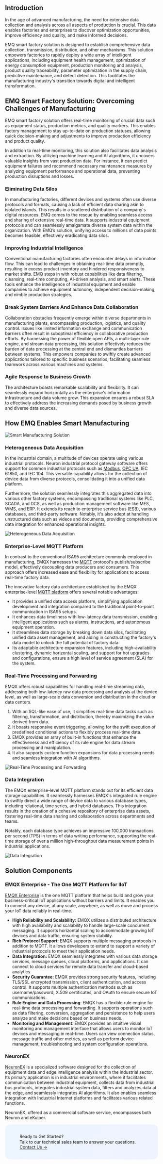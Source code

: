## Introduction

In the age of advanced manufacturing, the need for extensive data collection and analysis across all aspects of production is crucial. This data enables factories and enterprises to discover optimization opportunities, improve efficiency and quality, and make informed decisions.

EMQ smart factory solution is designed to establish comprehensive data collection, transmission, distribution, and other mechanisms. This solution empowers factories to rapidly deploy a wide array of intelligent applications, including equipment health management, optimization of energy consumption equipment, production monitoring and analysis, product quality traceability, parameter optimization in the supply chain, predictive maintenance, and defect detection. This facilitates the manufacturing industry's transition towards digital and intelligent transformation.

## EMQ Smart Factory Solution: Overcoming Challenges of Manufacturing

EMQ smart factory solution offers real-time monitoring of crucial data such as equipment status, production metrics, and quality markers. This enables factory management to stay up-to-date on production statuses, allowing quick decision-making and adjustments to improve production efficiency and product quality. 

In addition to real-time monitoring, this solution also facilitates data analysis and extraction. By utilizing machine learning and AI algorithms, it uncovers valuable insights from vast production data. For instance, it can predict equipment failures and recommend necessary maintenance measures by analyzing equipment performance and operational data, preventing production disruptions and losses.

### Eliminating Data Silos

In manufacturing factories, different devices and systems often use diverse protocols and formats, causing a lack of efficient data sharing akin to isolated islands. This results in a scattered distribution of a company's digital resources. EMQ comes to the rescue by enabling seamless access and sharing of extensive real-time data. It supports industrial equipment protocols and can seamlessly amalgamate diverse system data within the organization. With EMQ’s solution, unifying access to millions of data points becomes feasible, effectively eradicating data silos.

### Improving Industrial Intelligence

Conventional manufacturing factories often encounter delays in information flow. This can lead to challenges in obtaining real-time data promptly, resulting in excess product inventory and hindered responsiveness to market shifts. EMQ steps in with robust capabilities like data filtering, cleansing, real-time computing, AI-driven analysis, and smart alerts. These tools enhance the intelligence of industrial equipment and enable companies to achieve equipment autonomy, independent decision-making, and nimble production strategies.

### Break System Barriers And Enhance Data Collaboration

Collaboration obstacles frequently emerge within diverse departments in manufacturing plants, encompassing production, logistics, and quality control. Issues like limited information exchange and communication barriers often result in suboptimal efficiency in collaborative production efforts. By harnessing the power of flexible open APIs, a multi-layer rule engine, and stream data processing, this solution effectively reduces the burden of data processing at the central end and dismantles barriers between systems. This empowers companies to swiftly create advanced applications tailored to specific business scenarios, facilitating seamless teamwork across various machines and systems.

### Agile Response to Business Growth

The architecture boasts remarkable scalability and flexibility. It can seamlessly expand horizontally as the enterprise's information infrastructure and data volume grow. This expansion ensures a robust SLA to effectively address the increasing demands posed by business growth and diverse data sources.

## How EMQ Enables Smart Manufacturing

![Smart Manufacturing Solution](https://assets.emqx.com/images/4f9397f58dcb38dd3218c551f709724d.png)

### Heterogeneous Data Acquisition

In the industrial domain, a multitude of devices operate using various industrial protocols. Neuron industrial protocol gateway software offers support for common industrial protocols such as [Modbus](https://www.emqx.com/en/blog/modbus-protocol-the-grandfather-of-iot-communication), [OPC UA](https://www.emqx.com/en/blog/opc-ua-protocol), IEC 61850, and IEC 104. This versatile capability allows for the collection of device data from diverse protocols, consolidating it into a unified data platform. 

Furthermore, the solution seamlessly integrates this aggregated data into various other factory systems, encompassing traditional systems like PLC, SCADA, and DCS, as well as production management software like MES, WMS, and ERP. It extends its reach to enterprise service bus (ESB), various databases, and third-party software. Notably, it's also adept at handling unstructured data such as videos and documents, providing comprehensive data integration for enhanced operational insights.

![Heterogeneous Data Acquisition](https://assets.emqx.com/images/af435f6fec3090b22784fe268a9f18b4.png)

### Enterprise-Level MQTT Platform

In contrast to the conventional ISA95 architecture commonly employed in manufacturing, EMQX harnesses the [MQTT](https://www.emqx.com/en/blog/the-easiest-guide-to-getting-started-with-mqtt) protocol's publish/subscribe model, effectively decoupling data producers and consumers. This approach offers increased ease and flexibility for applications to access real-time factory data. 

The innovative factory data architecture established by the EMQX enterprise-level [MQTT platform](https://www.emqx.com/en/blog/mqtt-platform-essential-features-and-use-cases) offers several notable advantages:

- It provides a unified data access platform, simplifying application development and integration compared to the traditional point-to-point communication in ISA95 setups. 
- It enhances data timeliness with low-latency data transmission, enabling intelligent applications such as alarms, instructions, and autonomous equipment operation. 
- It streamlines data storage by breaking down data silos, facilitating unified data asset management, and aiding in constructing the factory's data model to unlock the full potential of factory data. 
- Its adaptable architecture expansion features, including high-availability clustering, dynamic horizontal scaling, and support for hot upgrades and configurations, ensure a high level of service agreement (SLA) for the system.

### Real-Time Processing and Forwarding

EMQX offers robust capabilities for handling real-time streaming data, addressing both low-latency raw data processing and analysis at the device level, as well as large-scale data conversion and distribution in the cloud or data centers. 

1. With an SQL-like ease of use, it simplifies real-time data tasks such as filtering, transformation, and distribution, thereby maximizing the value derived from data. 
2. It boasts responsive event triggering, allowing for the swift execution of predefined conditional actions to flexibly process real-time data. 
3. EMQX provides an array of built-in functions that enhance the effectiveness and efficiency of its rule engine for data stream processing and manipulation. 
4. It also supports custom function expansions for data processing needs and seamless integration with AI algorithms.

![Real-Time Processing and Forwarding](https://assets.emqx.com/images/4ead46b7305df1ff5749a8d63fd96971.png)

### Data Integration

The EMQX enterprise-level MQTT platform stands out for its efficient data storage capabilities. It seamlessly harnesses EMQX's integrated rule engine to swiftly direct a wide range of device data to various database types, including relational, time series, and hybrid databases. This integration results in the creation of a cohesive repository of enterprise data assets, fostering real-time data sharing and collaboration across departments and teams. 

Notably, each database type achieves an impressive 100,000 transactions per second (TPS) in terms of data writing performance, supporting the real-time storage of over a million high-throughput data measurement points in industrial applications.

![Data Integration](https://assets.emqx.com/images/7975696552af2c7cecf02572b62952b7.png)

## Solution Components

### EMQX Enterprise - The One MQTT Platform for IIoT

[EMQX Enterprise](https://www.emqx.com/en/products/emqx) is the one MQTT platform that helps build and grow your business-critical IoT applications without barriers and limits. It enables you to connect any device, at any scale, anywhere, as well as move and process your IoT data reliably in real-time.

- **High Reliability and Scalability:** EMQX utilizes a distributed architecture with high availability and scalability to handle large-scale concurrent messaging. It supports horizontal scaling to accommodate growing IoT devices and data traffic, ensuring system stability.
- **Rich Protocol Support**: EMQX supports multiple messaging protocols in addition to MQTT. It allows developers to extend to support a variety of industrial protocols to meet their application needs.
- **Data Integration:** EMQX seamlessly integrates with various data storage services, message queues, cloud platforms, and applications. It can connect to cloud services for remote data transfer and cloud-based analytics.
- **Security Guarantee:** EMQX provides strong security features, including TLS/SSL encrypted transmission, client authentication, and access control. It supports multiple authentication methods such as username/password, X.509 certificates, and OAuth to ensure secure IoT communications.
- **Rule Engine and Data Processing**: EMQX has a flexible rule engine for real-time data processing and forwarding. It supports operations such as data filtering, conversion, aggregation and persistence to help users analyze and make decisions based on business needs.
- **Monitoring and Management**: EMQX provides an intuitive visual monitoring and management interface that allows users to monitor IoT devices and messaging in real-time. Users can view connection status, message traffic and other metrics, as well as perform device management, troubleshooting and system configuration operations.

### NeuronEX

[NeuronEX](https://www.emqx.com/en/products/neuronex) is a specialized software designed for the collection of equipment data and edge intelligence analysis within the industrial sector. Its primary application is in industrial environments, where it facilitates communication between industrial equipment, collects data from industrial bus protocols, integrates industrial system data, filters and analyzes data at the edge, and seamlessly integrates AI algorithms. It also enables seamless integration with Industrial Internet platforms and facilitates various related functions.

NeuronEX, offered as a commercial software service, encompasses both Neuron and eKuiper.



<section
  class="is-hidden-touch my-32 is-flex is-align-items-center"
  style="border-radius: 16px; background: linear-gradient(102deg, #edf6ff 1.81%, #eff2ff 97.99%); padding: 32px 48px;"
>
  <div>
    <div class="mb-4 is-size-3 is-text-black has-text-weight-semibold" style="
    line-height: 1.2;
">
      Ready to Get Started?
    </div>
    <div class="mb-32">
      Talk to our technical sales team to answer your questions.
    </div>
    <a href="https://www.emqx.com/en/contact?product=solutions" class="button is-gradient">Contact Us →</a>
  </div>
</section>
